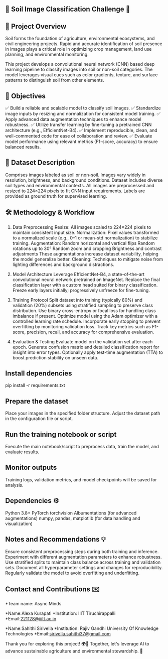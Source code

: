 ## 🌱 Soil Image Classification Challenge 📸

## 🌟 Project Overview

Soil forms the foundation of agriculture, environmental ecosystems, and civil engineering projects. Rapid and accurate identification of soil presence in images plays a critical role in optimizing crop management, land use planning, and environmental monitoring.

This project develops a convolutional neural network (CNN) based deep learning pipeline to classify images into soil or non-soil categories. The model leverages visual cues such as color gradients, texture, and surface patterns to distinguish soil from other elements.

## 🎯 Objectives

✅ Build a reliable and scalable model to classify soil images.
✅ Standardize image inputs by resizing and normalization for consistent model training.
✅ Apply advanced data augmentation techniques to enhance model robustness.
✅ Utilize transfer learning by fine-tuning a pretrained CNN architecture (e.g., EfficientNet-B4).
✅ Implement reproducible, clean, and well-commented code for ease of collaboration and review.
✅ Evaluate model performance using relevant metrics (F1-score, accuracy) to ensure balanced results.


## 📂 Dataset Description

Comprises images labeled as soil or non-soil.
Images vary widely in resolution, brightness, and background conditions.
Dataset includes diverse soil types and environmental contexts.
All images are preprocessed and resized to 224×224 pixels to fit CNN input requirements.
Labels are provided as ground truth for supervised learning.

## 🛠️ Methodology & Workflow

1. Data Preprocessing
Resize: All images scaled to 224×224 pixels to maintain consistent input size.
Normalization: Pixel values transformed to a normalized scale (e.g., 0–1 or mean-std normalization) to stabilize training.
Augmentation:
Random horizontal and vertical flips
Random rotations up to 30°
Random zoom and cropping
Brightness and contrast adjustments
These augmentations increase dataset variability, helping the model generalize better.
Cleaning: Techniques to mitigate noise from lighting differences and background distractions.

2. Model Architecture
Leverage EfficientNet-B4, a state-of-the-art convolutional neural network pretrained on ImageNet.
Replace the final classification layer with a custom head suited for binary classification.
Freeze early layers initially; progressively unfreeze for fine-tuning.

3. Training Protocol
Split dataset into training (typically 80%) and validation (20%) subsets using stratified sampling to preserve class distribution.
Use binary cross-entropy or focal loss for handling class imbalance if present.
Optimize model using the Adam optimizer with a controlled learning rate schedule.
Incorporate early stopping to prevent overfitting by monitoring validation loss.
Track key metrics such as F1-score, precision, recall, and accuracy for comprehensive evaluation.

4. Evaluation & Testing
Evaluate model on the validation set after each epoch.
Generate confusion matrix and detailed classification report for insight into error types.
Optionally apply test-time augmentation (TTA) to boost prediction stability on unseen data.


## Install dependencies
pip install -r requirements.txt

## Prepare the dataset
Place your images in the specified folder structure.
Adjust the dataset path in the configuration file or script.

## Run the training notebook or script
Execute the main notebook/script to preprocess data, train the model, and evaluate results.

## Monitor outputs
Training logs, validation metrics, and model checkpoints will be saved for analysis.


## Dependencies ⚙️

Python 3.8+
PyTorch
torchvision
Albumentations (for advanced augmentations)
numpy, pandas, matplotlib (for data handling and visualization)

## Notes and Recommendations 💡

Ensure consistent preprocessing steps during both training and inference.
Experiment with different augmentation parameters to enhance robustness.
Use stratified splits to maintain class balance across training and validation sets.
Document all hyperparameter settings and changes for reproducibility.
Regularly validate the model to avoid overfitting and underfitting.

## Contact and Contributions ✉️

*Team name: Async Minds

*Name:Alexa Kurapati 
*Institution: IIIT Tiruchirappalli 
*Email:221128@iiitt.ac.in

*Name:Sahithi Sirivella 
*Institution: Rajiv Gandhi University Of Knowledge Technologies 
*Email:sirivella.sahithi37@gmail.com

Thank you for exploring this project! 🌍🌾
Together, let's leverage AI to advance sustainable agriculture and environmental stewardship. 🤝


